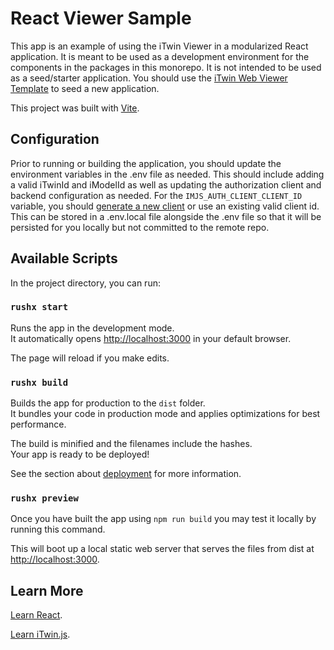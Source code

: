 # React Viewer Sample

This app is an example of using the iTwin Viewer in a modularized React application. It is meant to be used as a development environment for the components in the packages in this monorepo. It is not intended to be used as a seed/starter application. You should use the [iTwin Web Viewer Template](https://github.com/itwin/viewer/tree/main/packages/templates/web) to seed a new application.

This project was built with [Vite](https://github.com/vitejs/vite).

## Configuration

Prior to running or building the application, you should update the environment variables in the .env file as needed. This should include adding a valid iTwinId and iModelId as well as updating the authorization client and backend configuration as needed. For the `IMJS_AUTH_CLIENT_CLIENT_ID` variable, you should [generate a new client](https://www.itwinjs.org/getting-started/registration-dashboard?tab=0) or use an existing valid client id. This can be stored in a .env.local file alongside the .env file so that it will be persisted for you locally but not committed to the remote repo.

## Available Scripts

In the project directory, you can run:

### `rushx start`

Runs the app in the development mode.<br />
It automatically opens [http://localhost:3000](http://localhost:3000) in your default browser.

The page will reload if you make edits.<br />

### `rushx build`

Builds the app for production to the `dist` folder.<br />
It bundles your code in production mode and applies optimizations for best performance.

The build is minified and the filenames include the hashes.<br />
Your app is ready to be deployed!

See the section about [deployment](https://vite.dev/guide/static-deploy.html) for more information.

### `rushx preview`

Once you have built the app using `npm run build` you may test it locally by running this command.

This will boot up a local static web server that serves the files from dist at [http://localhost:3000](http://localhost:3000).

## Learn More

[Learn React](https://reactjs.org/).

[Learn iTwin.js](https://www.itwinjs.org/learning/).
